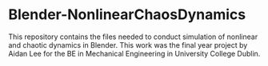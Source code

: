 # Blender-NonlinearChaosDynamics
This repository contains the files needed to conduct simulation of nonlinear and chaotic dynamics in Blender. This work was the final year project by Aidan Lee for the BE in Mechanical Engineering in University College Dublin.
